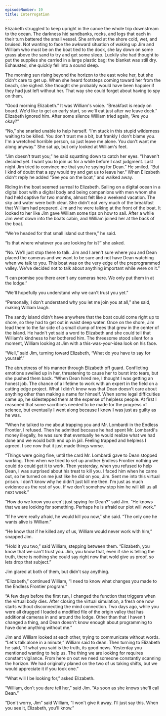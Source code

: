 ```yaml
---
episodeNumber: 19
title: Interrogation
---
```

Elizabeth struggled to keep upright in the canoe the whole trip downstream to the ocean. The darkness hid sandbanks, rocks, and logs that each in their turn battered the small vessel. She arrived at the shore cold, wet, and bruised. Not wanting to face the awkward situation of waking up Jim and William who must be on the boat tied to the dock, she lay down on some grass above the sand to try and get some sleep. Luckily she had thought to put the supplies she carried in a large plastic bag; the blanket was still dry. Exhausted, she quickly fell into a sound sleep.

The morning sun rising beyond the horizon to the east woke her, but she didn't care to get up. When she heard footsteps coming toward her from the beach, she sighed. She thought she probably would have been happier if they had just left without her. That way she could forget about having to spy on them.

“Good morning Elizabeth.” It was William's voice. “Breakfast is ready on board. We'd like to get an early start, so we'll eat just after we leave dock.” Elizabeth ignored him. After some silence William tried again, “Are you okay?”

“No,” she snarled unable to help herself. “I'm stuck in this stupid wilderness waiting to be killed. You don't trust me a bit, but frankly I don't blame you. I'm a wretched horrible person, so just leave me alone. You don't want me along anyway.” She sat up, but only looked at William's feet.

“Jim doesn't trust you,” he said squatting down to catch her eyes. “I haven't decided yet. I want you to join us for a while before I cast judgment. Last night Jim tried to convince me that you're spying for Dean.” He smiled. “But I kind of doubt that a spy would try and get us to leave her.” When Elizabeth didn't reply he added “See you on the boat,” and walked away.

Riding in the boat seemed surreal to Elizabeth. Sailing on a digital ocean in a digital boat with a digital body and being companions with men whom she had held captive for two months, almost felt like a weekend vacation. The sky and water were both clear. She didn't eat very much of the breakfast that William had prepared. Jim and he were talking at the front of the boat. It looked to her like Jim gave William some tips on how to sail. After a while Jim went down into the boats cabin, and William joined her at the back of the boat.

“We're headed for that small island out there,” he said.

“Is that where whatever you are looking for is?” she asked.

“No. We'll just stop there to talk. Jim and I aren't sure where you and Dean placed the cameras and we want to be sure and not have Dean watching when we talk to you. This boat was on the very edge of the preprogrammed valley. We've decided not to talk about anything important while were on it.”

“I can promise you there aren't any cameras here. We only put them in at the lodge.”

“We'll hopefully you understand why we can't trust you yet.”

“Personally, I don't understand why you let me join you at all,” she said, making William laugh. 

The sandy island didn't have anywhere that the boat could come right up to shore, so they had to get out in waist deep water. Once on the shore, Jim lead them to the far side of a small clump of trees that grew in the center of the island. He hadn't yet said a word to Elizabeth and she could tell that William's kindness to her bothered him. The threesome stood silent for a moment, William looking at Jim with a this-was-your-idea look on his face.

“Well,” said Jim, turning toward Elizabeth, “What do you have to say for yourself.”

The abruptness of his manner through Elizabeth off guard. Conflicting emotions swelled up in her, threatening to cause her to burst into tears, but she pushed them back. “When Dean hired me, I thought I was getting an honest job. The chance of a lifetime to work with an expert in the field on a cutting edge project. What I didn't know was that Dean doesn't care about anything other than making a name for himself. When some legal difficulties came up, he sidestepped them at the expense of helpless people. At first I reasoned that some sacrifices needed to be made for the progress of science, but eventually I went along because I knew I was just as guilty as he was.

“When he talked to me about trapping you and Mr. Lombardi in the Endless Frontier, I refused. Then he admitted because he had spent Mr. Lombardi's money illegally, he was sure that eventually he would realize what we had done and we would both end up in jail. Feeling trapped and helpless I agreed. I see now that it just made things worse.

“Things were going fine, until the card Mr. Lombardi gave to Dean stopped working. Then when we tried to set up another Endless Frontier nothing we could do could get it to work. Then yesterday, when you refused to help Dean, I was surprised about his treat to kill you. I faced him when he came out, so he turned on me just like he did on you, Jim. Sent me into this virtual prison. I don't know why he didn't just kill me then. I'm just as much evidence as the rest of you. If we don't somehow stop him he will kill us all next week.”

“How do we know you aren't just spying for Dean?” said Jim. “He knows that we are looking for something. Perhaps he is afraid our plot will work.”

“If he were really afraid, he would kill you now,” she said. “The only one he wants alive is William.”

“He know that if he killed any of us, William would never work with him,” snapped Jim.

“Hold it you two,” said William, stepping between them. “Elizabeth, you know that we can't trust you. Jim, you know that, even if she is telling the truth, there is nothing she could say right now that wold give us proof, so lets drop that subject.” 

Jim glared at both of them, but didn't say anything. 

“Elizabeth,” continued William, “I need to know what changes you made to the Endless Frontier program.”

“A few days before the first run, I changed the function that triggers when the virtual body dies. After closing the virtual simulation, a fresh one now starts without disconnecting the mind connection.  Two days ago, while you were all drugged I loaded a modified file of the origin valley that has additional cameras in and around the lodge. Other than that I haven't changed a thing, and Dean doesn't know enough about programming to have done anything without me.”

Jim and William looked at each other, trying to communicate without words. “Let's talk alone in a minute,” William said to dean. Then turning to Elizabeth he said, “If what you said is the truth, its good news. Yesterday you mentioned wanting to help us. The thing we are looking for requires constant vigilance. From here on out we need someone constantly scanning the horizon. We had originally planed on the two of us taking shifts, but we would appreciate it if you took one.”

“What will I be looking for,” asked Elizabeth.

“William, don't you dare tell her,” said Jim. “As soon as she knows she'll call Dean.”

“Don't worry, Jim” said William, “I won't give it away. I'll just say this. When you see it, Elizabeth, you'll know.”
 